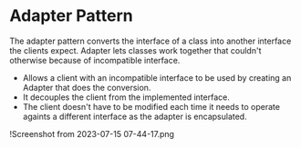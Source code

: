 # Adapter Pattern
The adapter pattern converts the interface of a class into another interface the clients expect. 
Adapter lets classes work together that couldn't otherwise because of incompatible interface.

- Allows a client with an incompatible interface to be used by creating an Adapter that does the conversion.
- It decouples the client from the implemented interface. 
- The client doesn't have to be modified each time it needs to operate againts a different interface as the adapter is encapsulated. 

!Screenshot from 2023-07-15 07-44-17.png